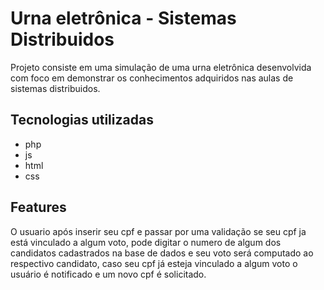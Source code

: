 # Urna eletrônica - Sistemas Distribuidos

Projeto consiste em uma simulação de uma urna eletrônica desenvolvida com foco em demonstrar os conhecimentos adquiridos nas aulas de sistemas distribuidos.

## Tecnologias utilizadas

- php
- js
- html
- css

## Features

O usuario após inserir seu cpf e passar por uma validação se seu cpf ja está vinculado a algum voto, pode digitar o numero de algum dos candidatos cadastrados na base de dados e seu voto será computado ao respectivo candidato, caso seu cpf já esteja vinculado a algum voto o usuário é notificado e um novo cpf é solicitado.
